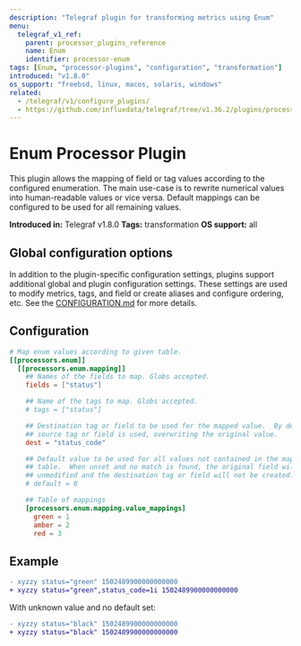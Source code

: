 ```yaml
---
description: "Telegraf plugin for transforming metrics using Enum"
menu:
  telegraf_v1_ref:
    parent: processor_plugins_reference
    name: Enum
    identifier: processor-enum
tags: [Enum, "processor-plugins", "configuration", "transformation"]
introduced: "v1.8.0"
os_support: "freebsd, linux, macos, solaris, windows"
related:
  - /telegraf/v1/configure_plugins/
  - https://github.com/influxdata/telegraf/tree/v1.36.2/plugins/processors/enum/README.md, Enum Plugin Source
---
```


# Enum Processor Plugin

This plugin allows the mapping of field or tag values according to the
configured enumeration. The main use-case is to rewrite numerical values into
human-readable values or vice versa. Default mappings can be configured to be
used for all remaining values.

**Introduced in:** Telegraf v1.8.0
**Tags:** transformation
**OS support:** all

## Global configuration options <!-- @/docs/includes/plugin_config.md -->

In addition to the plugin-specific configuration settings, plugins support
additional global and plugin configuration settings. These settings are used to
modify metrics, tags, and field or create aliases and configure ordering, etc.
See the [CONFIGURATION.md](/telegraf/v1/configuration/#plugins) for more details.

[CONFIGURATION.md]: ../../../docs/CONFIGURATION.md#plugins

## Configuration

```toml @sample.conf
# Map enum values according to given table.
[[processors.enum]]
  [[processors.enum.mapping]]
    ## Names of the fields to map. Globs accepted.
    fields = ["status"]

    ## Name of the tags to map. Globs accepted.
    # tags = ["status"]

    ## Destination tag or field to be used for the mapped value.  By default the
    ## source tag or field is used, overwriting the original value.
    dest = "status_code"

    ## Default value to be used for all values not contained in the mapping
    ## table.  When unset and no match is found, the original field will remain
    ## unmodified and the destination tag or field will not be created.
    # default = 0

    ## Table of mappings
    [processors.enum.mapping.value_mappings]
      green = 1
      amber = 2
      red = 3
```

## Example

```diff
- xyzzy status="green" 1502489900000000000
+ xyzzy status="green",status_code=1i 1502489900000000000
```

With unknown value and no default set:

```diff
- xyzzy status="black" 1502489900000000000
+ xyzzy status="black" 1502489900000000000
```
